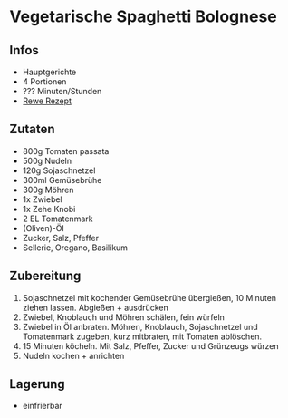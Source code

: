 # Vegetarische Spaghetti Bolognese

## Infos
- Hauptgerichte
- 4 Portionen
- ??? Minuten/Stunden
- [Rewe Rezept](https://www.rewe.de/rezepte/vegetarische-spaghetti-bolognese/)
  
## Zutaten
- 800g Tomaten passata
- 500g Nudeln
- 120g Sojaschnetzel
- 300ml Gemüsebrühe
- 300g Möhren
- 1x Zwiebel
- 1x Zehe Knobi
- 2 EL Tomatenmark
- (Oliven)-Öl
- Zucker, Salz, Pfeffer
- Sellerie, Oregano, Basilikum
  
## Zubereitung
1. Sojaschnetzel mit kochender Gemüsebrühe übergießen, 10 Minuten ziehen lassen. Abgießen + ausdrücken
2. Zwiebel, Knoblauch und Möhren schälen, fein würfeln
3. Zwiebel in Öl anbraten. Möhren, Knoblauch, Sojaschnetzel und Tomatenmark zugeben, kurz mitbraten, mit Tomaten ablöschen. 
4. 15 Minuten köcheln. Mit Salz, Pfeffer, Zucker und Grünzeugs würzen
5. Nudeln kochen + anrichten

## Lagerung
- einfrierbar
